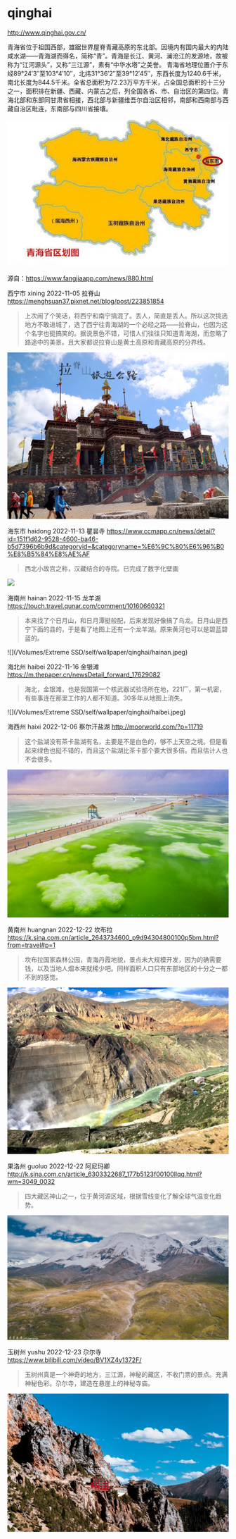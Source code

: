 # qinghai

http://www.qinghai.gov.cn/

青海省位于祖国西部，雄踞世界屋脊青藏高原的东北部。因境内有国内最大的内陆咸水湖——青海湖而得名，简称“青”。青海是长江、黄河、澜沧江的发源地，故被称为“江河源头”，又称“三江源”，素有“中华水塔”之美誉。 青海省地理位置介于东经89°24′3″至103°4′10″，北纬31°36′2″至39°12′45″，东西长度为1240.6千米，南北长度为844.5千米。全省总面积为72.23万平方千米，占全国总面积的十三分之一，面积排在新疆、西藏、内蒙古之后，列全国各省、市、自治区的第四位。青海北部和东部同甘肃省相接，西北部与新疆维吾尔自治区相邻，南部和西南部与西藏自治区毗连，东南部与四川省接壤。



![青海](qinghai.png)

源自：https://www.fangjiaapp.com/news/880.html

西宁市 xining 2022-11-05 拉脊山 https://menghsuan37.pixnet.net/blog/post/223851854

> 上次闹了个笑话，将西宁和南宁搞混了。丢人，简直是丢人。所以这次挑选地方不敢进城了，选了西宁往青海湖的一个必经之路——拉脊山，也因为这个名字也挺搞笑的。据说景色不错，可惜人们往往只知道青海湖，而忽略了路途中的美景。且大家都说拉脊山是黄土高原和青藏高原的分界线。

![](xining.jpeg)

海东市 haidong 2022-11-13 瞿昙寺 https://www.ccmapp.cn/news/detail?id=151f1d62-9528-4600-ba46-b5d7396b6b9d&categoryid=&categoryname=%E6%9C%80%E6%96%B0%E8%B5%84%E8%AE%AF

> 西北小故宫之称，汉藏结合的寺院。已完成了数字化壁画

![](haidong.jpeg)

海南州 hainan 2022-11-15 龙羊湖 https://touch.travel.qunar.com/comment/10160660321

> 本来找了个日月山，和日月潭挺般配，后来发现好像搞了乌龙。日月山是西宁下面的县的，于是看了地图上还有一个龙羊湖。原来黄河也可以是碧蓝碧蓝的。

![](/Volumes/Extreme SSD/self/wallpaper/qinghai/hainan.jpeg)

海北州 haibei 2022-11-16 金银滩 https://m.thepaper.cn/newsDetail_forward_17629082

> 海北，金银滩，也是我国第一个核武器试验场所在地，221厂，第一机密，有些事连在那里工作的人都不知道。30多年从地图上消失。

![](/Volumes/Extreme SSD/self/wallpaper/qinghai/haibei.jpeg)

海西州 haixi 2022-12-06 察尔汗盐湖 http://moorworld.com/?p=11719

> 这个盐湖没有茶卡盐湖有名，主要是不是白色的，够不上天空之境。但是看起来绿色也挺不错的，而且这个盐湖比茶卡那个要大很多倍。而且估计人也不会很多。

 ![](haixi.jpeg)

黄南州 huangnan 2022-12-22 坎布拉 https://k.sina.com.cn/article_2643734600_p9d94304800100p5bm.html?from=travel#p=1

> 坎布拉国家森林公园，青海丹霞地貌，景点未大规模开发，因为的确需要钱，以及当地人烟本来就稀少吧。同样面积人口只有东部地区的十分之一都不到的感觉。

![](huangnan.jpeg)

果洛州 guoluo 2022-12-22 阿尼玛卿 http://k.sina.com.cn/article_6303322687_177b5123f00100llqq.html?wm=3049_0032

> 四大藏区神山之一，位于黄河源区域，根据雪线变化了解全球气温变化趋势。

![](guoluo.jpeg)

玉树州 yushu 2022-12-23 尕尔寺 https://www.bilibili.com/video/BV1XZ4y1372F/

> 玉树州真是一个神奇的地方，三江源，神秘的藏区，不收门票的景点。充满神秘色彩。尕尔寺，建造在悬崖上的神秘寺庙。

![](yushu.jpeg)

